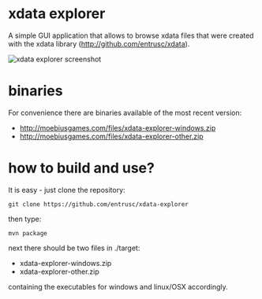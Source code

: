 xdata explorer
==============
A simple GUI application that allows to browse xdata files that were created with
the xdata library (http://github.com/entrusc/xdata).

![xdata explorer screenshot](http://moebiusgames.com/files/xdata-explorer-screenshot.png "xdata explorer screenshot")

binaries
========
For convenience there are binaries available of the most recent version:

* http://moebiusgames.com/files/xdata-explorer-windows.zip
* http://moebiusgames.com/files/xdata-explorer-other.zip

how to build and use?
=====================
It is easy - just clone the repository:

    git clone https://github.com/entrusc/xdata-explorer

then type:

    mvn package

next there should be two files in ./target:

* xdata-explorer-windows.zip
* xdata-explorer-other.zip

containing the executables for windows and linux/OSX accordingly.


